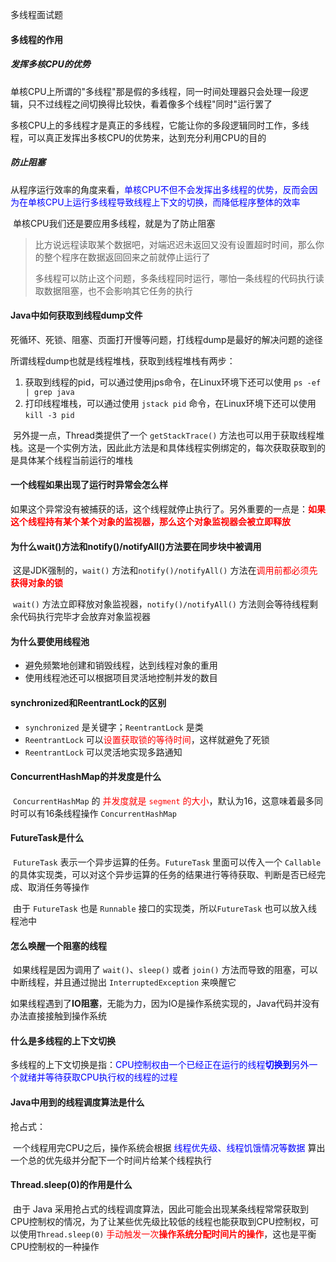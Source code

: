 多线程面试题

#### 多线程的作用

##### 发挥多核CPU的优势

​		单核CPU上所谓的"多线程"那是假的多线程，同一时间处理器只会处理一段逻辑，只不过线程之间切换得比较快，看着像多个线程"同时"运行罢了

​		多核CPU上的多线程才是真正的多线程，它能让你的多段逻辑同时工作，多线程，可以真正发挥出多核CPU的优势来，达到充分利用CPU的目的

##### 防止阻塞

​		从程序运行效率的角度来看，<font color=blue>单核CPU不但不会发挥出多线程的优势，反而会因为在单核CPU上运行多线程导致线程上下文的切换，而降低程序整体的效率</font>

​		单核CPU我们还是要应用多线程，就是为了防止阻塞

> ​		比方说远程读取某个数据吧，对端迟迟未返回又没有设置超时时间，那么你的整个程序在数据返回回来之前就停止运行了
>
> ​		多线程可以防止这个问题，多条线程同时运行，哪怕一条线程的代码执行读取数据阻塞，也不会影响其它任务的执行



#### Java中如何获取到线程dump文件

​		死循环、死锁、阻塞、页面打开慢等问题，打线程dump是最好的解决问题的途径

所谓线程dump也就是线程堆栈，获取到线程堆栈有两步：

1. 获取到线程的pid，可以通过使用jps命令，在Linux环境下还可以使用 `ps -ef | grep java`
2. 打印线程堆栈，可以通过使用 `jstack pid` 命令，在Linux环境下还可以使用 `kill -3 pid`



​		另外提一点，Thread类提供了一个 `getStackTrace()` 方法也可以用于获取线程堆栈。这是一个实例方法，因此此方法是和具体线程实例绑定的，每次获取获取到的是具体某个线程当前运行的堆栈



#### 一个线程如果出现了运行时异常会怎么样

​		如果这个异常没有被捕获的话，这个线程就停止执行了。另外重要的一点是：**<font color=red>如果这个线程持有某个某个对象的监视器，那么这个对象监视器会被立即释放</font>**



#### 为什么wait()方法和notify()/notifyAll()方法要在同步块中被调用

​		这是JDK强制的，`wait()` 方法和`notify()/notifyAll()` 方法在<font color=red>调用前都必须先**获得对象的锁**</font>

​		`wait()` 方法立即释放对象监视器，`notify()/notifyAll()` 方法则会等待线程剩余代码执行完毕才会放弃对象监视器



#### 为什么要使用线程池

- 避免频繁地创建和销毁线程，达到线程对象的重用
- 使用线程池还可以根据项目灵活地控制并发的数目



#### synchronized和ReentrantLock的区别

- `synchronized` 是关键字；`ReentrantLock` 是类
- `ReentrantLock` 可以<font color=red>设置获取锁的等待时间</font>，这样就避免了死锁
- `ReentrantLock` 可以灵活地实现多路通知



#### ConcurrentHashMap的并发度是什么

​		`ConcurrentHashMap` 的 <font color=red>并发度就是 `segment` 的大小</font>，默认为16，这意味着最多同时可以有16条线程操作 `ConcurrentHashMap`



#### FutureTask是什么

​		`FutureTask` 表示一个异步运算的任务。`FutureTask` 里面可以传入一个 `Callable` 的具体实现类，可以对这个异步运算的任务的结果进行等待获取、判断是否已经完成、取消任务等操作

​		由于 `FutureTask` 也是 `Runnable` 接口的实现类，所以`FutureTask` 也可以放入线程池中



#### 怎么唤醒一个阻塞的线程

​		如果线程是因为调用了 `wait()`、`sleep()` 或者 `join()` 方法而导致的阻塞，可以中断线程，并且通过抛出 `InterruptedException` 来唤醒它

​		如果线程遇到了**IO阻塞**，无能为力，因为IO是操作系统实现的，Java代码并没有办法直接接触到操作系统



#### 什么是多线程的上下文切换

​		多线程的上下文切换是指：<font color=blue>CPU控制权由一个已经正在运行的线程**切换到**另外一个就绪并等待获取CPU执行权的线程的过程</font>



#### Java中用到的线程调度算法是什么

抢占式：

​		一个线程用完CPU之后，操作系统会根据 <font color=blue>线程优先级、线程饥饿情况等数据</font> 算出一个总的优先级并分配下一个时间片给某个线程执行



#### Thread.sleep(0)的作用是什么

​		由于 Java 采用抢占式的线程调度算法，因此可能会出现某条线程常常获取到CPU控制权的情况，为了让某些优先级比较低的线程也能获取到CPU控制权，可以使用`Thread.sleep(0)` <font color=red>手动触发一次**操作系统分配时间片的操作**</font>，这也是平衡CPU控制权的一种操作



